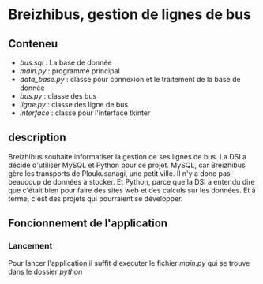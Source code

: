 # Breizhibus, gestion de lignes de bus

## Conteneu
 * *bus.sql* : La base de donnée
 * *main.py* : programme principal
 * *data_base.py* : classe pour connexion et le traitement de la base de donnée
 * *bus.py* : classe des bus
 * *ligne.py* : classe des ligne de bus
 * *interface* : classe pour l'interface tkinter
 
 
## description
Breizhibus souhaite informatiser la gestion de ses lignes de bus.
La DSI a décidé d'utiliser MySQL et Python pour ce projet. MySQL, car Breizhibus gère les transports de Ploukusanagi, une petit ville. Il n'y a donc pas beaucoup de données à stocker. Et Python, parce que la DSI a entendu dire que c'était bien pour faire des sites web et des calculs sur les données. Et à terme, c'est des projets qui pourraient se développer.

## Foncionnement de l'application
### Lancement
Pour lancer l'application il suffit d'executer le fichier *main.py* qui se trouve dans le dossier *python*
